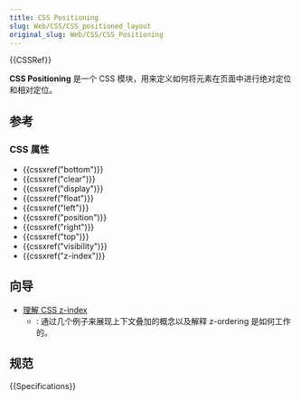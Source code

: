 ```yaml
---
title: CSS Positioning
slug: Web/CSS/CSS_positioned_layout
original_slug: Web/CSS/CSS_Positioning
---
```


{{CSSRef}}

**CSS Positioning** 是一个 CSS 模块，用来定义如何将元素在页面中进行绝对定位和相对定位。

## 参考

### CSS 属性

- {{cssxref("bottom")}}
- {{cssxref("clear")}}
- {{cssxref("display")}}
- {{cssxref("float")}}
- {{cssxref("left")}}
- {{cssxref("position")}}
- {{cssxref("right")}}
- {{cssxref("top")}}
- {{cssxref("visibility")}}
- {{cssxref("z-index")}}

## 向导

- [理解 CSS z-index](/zh-CN/docs/Web/CSS/CSS_Positioning/Understanding_z_index)
  - : 通过几个例子来展现上下文叠加的概念以及解释 z-ordering 是如何工作的。

## 规范

{{Specifications}}
